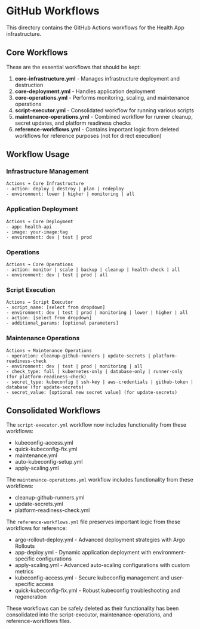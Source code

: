 # GitHub Workflows

This directory contains the GitHub Actions workflows for the Health App infrastructure.

## Core Workflows

These are the essential workflows that should be kept:

1. **core-infrastructure.yml** - Manages infrastructure deployment and destruction
2. **core-deployment.yml** - Handles application deployment
3. **core-operations.yml** - Performs monitoring, scaling, and maintenance operations
4. **script-executor.yml** - Consolidated workflow for running various scripts
5. **maintenance-operations.yml** - Combined workflow for runner cleanup, secret updates, and platform readiness checks
6. **reference-workflows.yml** - Contains important logic from deleted workflows for reference purposes (not for direct execution)

## Workflow Usage

### Infrastructure Management

```
Actions → Core Infrastructure
- action: deploy | destroy | plan | redeploy
- environment: lower | higher | monitoring | all
```

### Application Deployment

```
Actions → Core Deployment
- app: health-api
- image: your-image:tag
- environment: dev | test | prod
```

### Operations

```
Actions → Core Operations
- action: monitor | scale | backup | cleanup | health-check | all
- environment: dev | test | prod | all
```

### Script Execution

```
Actions → Script Executor
- script_name: [select from dropdown]
- environment: dev | test | prod | monitoring | lower | higher | all
- action: [select from dropdown]
- additional_params: [optional parameters]
```

### Maintenance Operations

```
Actions → Maintenance Operations
- operation: cleanup-github-runners | update-secrets | platform-readiness-check
- environment: dev | test | prod | monitoring | all
- check_type: full | kubernetes-only | database-only | runner-only (for platform-readiness-check)
- secret_type: kubeconfig | ssh-key | aws-credentials | github-token | database (for update-secrets)
- secret_value: [optional new secret value] (for update-secrets)
```

## Consolidated Workflows

The `script-executor.yml` workflow now includes functionality from these workflows:

- kubeconfig-access.yml
- quick-kubeconfig-fix.yml
- maintenance.yml
- auto-kubeconfig-setup.yml
- apply-scaling.yml

The `maintenance-operations.yml` workflow includes functionality from these workflows:

- cleanup-github-runners.yml
- update-secrets.yml
- platform-readiness-check.yml

The `reference-workflows.yml` file preserves important logic from these workflows for reference:

- argo-rollout-deploy.yml - Advanced deployment strategies with Argo Rollouts
- app-deploy.yml - Dynamic application deployment with environment-specific configurations
- apply-scaling.yml - Advanced auto-scaling configurations with custom metrics
- kubeconfig-access.yml - Secure kubeconfig management and user-specific access
- quick-kubeconfig-fix.yml - Robust kubeconfig troubleshooting and regeneration

These workflows can be safely deleted as their functionality has been consolidated into the script-executor, maintenance-operations, and reference-workflows files.